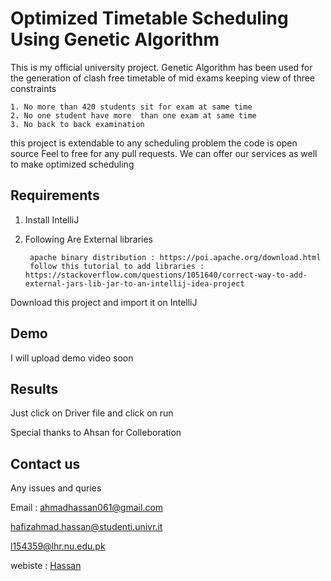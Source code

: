 # Optimized Timetable Scheduling Using Genetic Algorithm
This is my official university project.
Genetic Algorithm has been used for the generation of clash free timetable of mid exams keeping 
view of three constraints  

    1. No more than 420 students sit for exam at same time 
    2. No one student have more  than one exam at same time     
    3. No back to back examination


this project is extendable to any scheduling problem the code is open source
Feel to free for any pull requests.
We can  offer our services as well to make optimized scheduling

## Requirements

1. Install IntelliJ 
2. Following Are External libraries
    
        apache binary distribution : https://poi.apache.org/download.html
        follow this tutorial to add libraries : https://stackoverflow.com/questions/1051640/correct-way-to-add-external-jars-lib-jar-to-an-intellij-idea-project
       
Download this project and import it on IntelliJ

## Demo              

I will upload demo video soon

## Results
Just click on Driver file and  click on run

Special thanks to Ahsan for Colleboration

## Contact us

Any issues and quries

Email : 
ahmadhassan061@gmail.com

hafizahmad.hassan@studenti.univr.it

l154359@lhr.nu.edu.pk        

webiste : 
[Hassan](hafizahmadhassan.github.io/ds)
